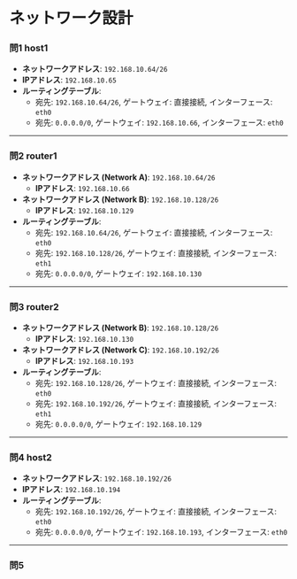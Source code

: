 # ネットワーク設計

### 問1  host1

* **ネットワークアドレス**: `192.168.10.64/26`
* **IPアドレス**: `192.168.10.65`
* **ルーティングテーブル**:
    * 宛先: `192.168.10.64/26`, ゲートウェイ: 直接接続, インターフェース: `eth0`
    * 宛先: `0.0.0.0/0`, ゲートウェイ: `192.168.10.66`, インターフェース: `eth0`

----

### 問2  router1

* **ネットワークアドレス (Network A)**: `192.168.10.64/26`
    * **IPアドレス**: `192.168.10.66`
* **ネットワークアドレス (Network B)**: `192.168.10.128/26`
    * **IPアドレス**: `192.168.10.129`
* **ルーティングテーブル**:
    * 宛先: `192.168.10.64/26`, ゲートウェイ: 直接接続, インターフェース: `eth0`
    * 宛先: `192.168.10.128/26`, ゲートウェイ: 直接接続, インターフェース: `eth1`
    * 宛先: `0.0.0.0/0`, ゲートウェイ: `192.168.10.130`

----

### 問3  router2

* **ネットワークアドレス (Network B)**: `192.168.10.128/26`
    * **IPアドレス**: `192.168.10.130`
* **ネットワークアドレス (Network C)**: `192.168.10.192/26`
    * **IPアドレス**: `192.168.10.193`
* **ルーティングテーブル**:
    * 宛先: `192.168.10.128/26`, ゲートウェイ: 直接接続, インターフェース: `eth0`
    * 宛先: `192.168.10.192/26`, ゲートウェイ: 直接接続, インターフェース: `eth1`
    * 宛先: `0.0.0.0/0`, ゲートウェイ: `192.168.10.129`

----

### 問4 host2

* **ネットワークアドレス**: `192.168.10.192/26`
* **IPアドレス**: `192.168.10.194`
* **ルーティングテーブル**:
    * 宛先: `192.168.10.192/26`, ゲートウェイ: 直接接続, インターフェース: `eth0`
    * 宛先: `0.0.0.0/0`, ゲートウェイ: `192.168.10.193`, インターフェース: `eth0`


----

### 問5 
